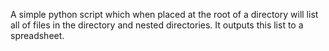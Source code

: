 A simple python script which when placed at the root of a directory will list all of files in the directory and nested directories. It outputs this list to a spreadsheet. 

